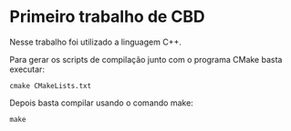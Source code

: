 # Primeiro trabalho de CBD
Nesse trabalho foi utilizado a linguagem C++.

Para gerar os scripts de compilação junto com o programa CMake basta executar:

```
cmake CMakeLists.txt

```

Depois basta compilar usando o comando make:

```
make

```